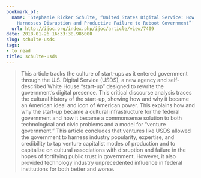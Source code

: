 ```yaml
---
bookmark_of:
  name: 'Stephanie Ricker Schulte, “United States Digital Service: How “Obama’s Startup”
    Harnesses Disruption and Productive Failure to Reboot Government”'
  url: http://ijoc.org/index.php/ijoc/article/view/7409
date: 2018-01-26 16:33:38.985000
slug: schulte-usds
tags:
- to read
title: schulte-usds
---
```

> This article tracks the culture of start-ups as it entered government through the U.S. Digital Service (USDS), a new agency and self-described White House “start-up” designed to rewrite the government’s digital presence. This critical discourse analysis traces the cultural history of the start-up, showing how and why it became an American ideal and icon of American power. This explains how and why the start-up became a cultural infrastructure for the federal government and how it became a commonsense solution to both technological and civic problems and a model for “venture government.” This article concludes that ventures like USDS allowed the government to harness industry popularity, expertise, and credibility to tap venture capitalist modes of production and to capitalize on cultural associations with disruption and failure in the hopes of fortifying public trust in government. However, it also provided technology industry unprecedented influence in federal institutions for both better and worse.
